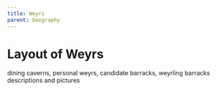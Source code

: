 ```yaml
---
title: Weyrs
parent: Geography
---
```


# Layout of Weyrs

dining caverns, personal weyrs, candidate barracks, weyrling barracks descriptions and pictures

